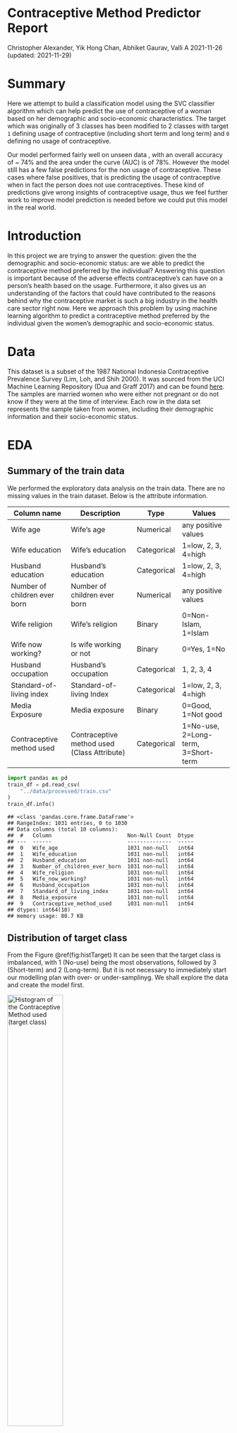 Contraceptive Method Predictor Report
================
Christopher Alexander, Yik Hong Chan, Abhiket Gaurav, Valli A
2021-11-26 (updated: 2021-11-29)

# Summary

Here we attempt to build a classification model using the SVC classifier
algorithm which can help predict the use of contraceptive of a woman
based on her demographic and socio-economic characteristics. The target
which was originally of 3 classes has been modified to 2 classes with
target `1` defining usage of contraceptive (including short term and
long term) and `0` defining no usage of contraceptive.

Our model performed fairly well on unseen data , with an overall
accuracy of \~ 74% and the area under the curve (AUC) is of 78%. However
the model still has a few false predictions for the non usage of
contraceptive. These cases where false positives, that is predicting the
usage of contraceptive when in fact the person does not use
contraceptives. These kind of predictions give wrong insights of
contraceptive usage, thus we feel further work to improve model
prediction is needed before we could put this model in the real world.

# Introduction

In this project we are trying to answer the question: given the the
demographic and socio-economic status: are we able to predict the
contraceptive method preferred by the individual? Answering this
question is important because of the adverse effects contraceptive’s can
have on a person’s health based on the usage. Furthermore, it also gives
us an understanding of the factors that could have contributed to the
reasons behind why the contraceptive market is such a big industry in
the health care sector right now. Here we approach this problem by using
machine learning algorithm to predict a contraceptive method preferred
by the individual given the women’s demographic and socio-economic
status.

# Data

This dataset is a subset of the 1987 National Indonesia Contraceptive
Prevalence Survey (Lim, Loh, and Shih 2000). It was sourced from the UCI
Machine Learning Repository (Dua and Graff 2017) and can be found
[here](https://archive.ics.uci.edu/ml/datasets/Contraceptive+Method+Choice).
The samples are married women who were either not pregnant or do not
know if they were at the time of interview. Each row in the data set
represents the sample taken from women, including their demographic
information and their socio-economic status.

# EDA

## Summary of the train data

We performed the exploratory data analysis on the train data. There are
no missing values in the train dataset. Below is the attribute
information.

| Column name                  | Description                                 | Type        | Values                              |
|------------------------------|---------------------------------------------|-------------|-------------------------------------|
| Wife age                     | Wife’s age                                  | Numerical   | any positive values                 |
| Wife education               | Wife’s education                            | Categorical | 1=low, 2, 3, 4=high                 |
| Husband education            | Husband’s education                         | Categorical | 1=low, 2, 3, 4=high                 |
| Number of children ever born | Number of children ever born                | Numerical   | any positive values                 |
| Wife religion                | Wife’s religion                             | Binary      | 0=Non-Islam, 1=Islam                |
| Wife now working?            | Is wife working or not                      | Binary      | 0=Yes, 1=No                         |
| Husband occupation           | Husband’s occupation                        | Categorical | 1, 2, 3, 4                          |
| Standard-of-living index     | Standard-of-living Index                    | Categorical | 1=low, 2, 3, 4=high                 |
| Media Exposure               | Media exposure                              | Binary      | 0=Good, 1=Not good                  |
| Contraceptive method used    | Contraceptive method used (Class Attribute) | Categorical | 1=No-use, 2=Long-term, 3=Short-term |

``` python
import pandas as pd
train_df = pd.read_csv(
    "../data/processed/train.csv"
)
train_df.info()
```

    ## <class 'pandas.core.frame.DataFrame'>
    ## RangeIndex: 1031 entries, 0 to 1030
    ## Data columns (total 10 columns):
    ##  #   Column                        Non-Null Count  Dtype
    ## ---  ------                        --------------  -----
    ##  0   Wife_age                      1031 non-null   int64
    ##  1   Wife_education                1031 non-null   int64
    ##  2   Husband_education             1031 non-null   int64
    ##  3   Number_of_children_ever_born  1031 non-null   int64
    ##  4   Wife_religion                 1031 non-null   int64
    ##  5   Wife_now_working?             1031 non-null   int64
    ##  6   Husband_occupation            1031 non-null   int64
    ##  7   Standard_of_living_index      1031 non-null   int64
    ##  8   Media_exposure                1031 non-null   int64
    ##  9   Contraceptive_method_used     1031 non-null   int64
    ## dtypes: int64(10)
    ## memory usage: 80.7 KB

## Distribution of target class

From the Figure @ref(fig:histTarget) It can be seen that the target
class is imbalanced, with 1 (No-use) being the most observations,
followed by 3 (Short-term) and 2 (Long-term). But it is not necessary to
immediately start our modelling plan with over- or under-samplinyg. We
shall explore the data and create the model first.

<img src="../results/histogram_target.png" title="Histogram of the Contraceptive Method used (target class)" alt="Histogram of the Contraceptive Method used (target class)" width="50%" />

## Histogram of all numerical features

After taking a look at the distributions of our numerical features from
the figure @ref(fig:histNum), and we found that their distribution are
skewed to the right. This is expected as there are more young wife than
old wife and most people have around two to three kids.

<img src="../results/histogram_numerical.png" title="Histogram of all numerical features" alt="Histogram of all numerical features" width="100%" />

## Histogram of all non-numerical features

From the figure @ref(fig:countCat), the survey captured the majority of
the observation from women with high levels of education, religious
belief, educated partners and living at a high standard of living.
<img src="../results/histogram_categorical.png" title="Histogram of all non-numeric features" alt="Histogram of all non-numeric features" width="100%" />

## Relation betweeen target and non-numerical features

It is found that most of the observation by target class 1 (no
contraception) lies on certain categorical variables from the figure
@ref(fig:countCatByTarget). But since there is class imbalance problem,
we cannot imply that they are correlated.

<img src="../results/counts_categorical_by_target.png" title="Counting Combinations of all categorical features by the target class" alt="Counting Combinations of all categorical features by the target class" width="100%" />

# Pre-Processing & Model Selection

## Data Pre-Processing

From the EDA (Exploratory Data Analysis) and the variable description we
found that there were no missing value. However, the variables were of
different data types. The following table shows the different variables
and the transformations performed on each of them .

| Data Type | Variables                                     | Transformation | Technique        |
|-----------|-----------------------------------------------|----------------|------------------|
| Numerical | Wife’s age, Number of children ever born      | Scaling        | Standard Scaling |
| Ordinal   | Wife’s education, Husband Education,          | Encoding       | Ordinal Encoding |
|           | Husband’s Occupation,Standard of living Index |                |                  |
| Binary    | Wife’s religion, Wife working Media Exposure  | None           | Pass through     |

## Finding the best Model:

The target variable (Contraceptive method used) has three values:

1=No-use, 2=Long-term, 3=Short-term

For simplicity and better model performance. We have combined
2=Long-term, 3=Short-term into one class and it was given a value of 1.
And the label 1=No-use was given a value of 0.

Our target distribution now have 0=No-use : 445 observations, 1=use :
586 observations.Our problem turns into binary classification problem.
The algorithms we tried in the process of finding the best model are:

1.  Decision Tree
2.  kNN
3.  Logistic Regression
4.  RBF SVC

## Results of Cross Validation

From the Figure @ref(tab:crossVal) It can be clearly seen than the RBF
SVC is giving us the best score on both train and cross val dataset. The
evaluation metric used for the cross validation was accuracy.

| X           | decision.tree |       kNN | Logistic.Regression |   RBF.SVM |
|:------------|--------------:|----------:|--------------------:|----------:|
| fit_time    |     0.0075013 | 0.0060797 |           0.0127588 | 0.0252872 |
| score_time  |     0.0033298 | 0.0087663 |           0.0031190 | 0.0130505 |
| test_score  |     0.6313916 | 0.6460016 |           0.6595563 | 0.6944796 |
| train_score |     0.9856934 | 0.7737629 |           0.6808932 | 0.7485466 |

Cross Validation Result (Score for Accuracy)

## Hyper-Parameter Optimization

Since the performance of RBF SVC was the best we took it further for
hyper-parameter tuning. The results of the top 5 models are shown in
@ref(tab:hyperparam). We found that the best parameters are: C= 10.0
gamma = 0.01.

| X                         |         X1 |           X2 |           X3 |          X4 |         X5 |
|:--------------------------|-----------:|-------------:|-------------:|------------:|-----------:|
| mean_test_score           |  0.7012710 |    0.6973969 |    0.6964214 |   0.6954833 |  0.6935275 |
| param_svc\_\_gamma        |  0.0100000 |    0.0010000 |    0.0100000 |   0.0100000 |  0.1000000 |
| param_svc\_\_C            | 10.0000000 | 1000.0000000 | 1000.0000000 | 100.0000000 | 10.0000000 |
| param_svc\_\_class_weight |         NA |           NA |           NA |          NA |         NA |
| mean_fit_time             |  0.2298147 |    0.2732129 |    0.6221072 |   0.2664836 |  0.2516678 |

Hyperparameter Selection

# Model Testing

After finding out the best parameters by optimizing the accuracy score,
we tried the model on the test data set. In Total there were 442
Observations in the test split.

1.  0=No Use = 184
2.  1=Use = 258

## Confusion Matrix:

We will study the confusion matrix to understand the model’s predictive
power@ref(fig:confusionmat):

<img src="../results/cm.png" title="Confusion Matrix (Actual vs Predicted)" alt="Confusion Matrix (Actual vs Predicted)" width="50%" />

By looking at the confusion matrix we can see the model predicting well
on the total number of True positives i.e 231 and True Negatives i.e 97
. However they are some false +ve and -ve . False positives are given by
where we predict the usage of contraceptive’s when in fact the person
does not use contraceptives i.e in our matrix 87 .

## Scoring Metric:

We also looked at the recall, precision and the f1-score considering
each class to be the positive class. The recall of 0.90 says we have a
good true positive rate (TPR ) for the `1` class while the 0.53 shows
the TPR of the `0` class. The cumulative scores can be found in
`macro avg` and `weighted avg` @ref(fig:scoringmet)::

<img src="../results/cl_report.png" title="Scoring Metrics" alt="Scoring Metrics" width="50%" />

## Precision-Recall Curve:

To understand the precision and recall trade off our model we plotted
the PR curve with the mean Average Precision score. We observed a good
enough AP score of 0.79 Figure @ref(fig:precrec)

<img src="../results/pr_curve.png" title="Precision vs Recall Curve" alt="Precision vs Recall Curve" width="50%" />

## ROC Curve

In order to get an overall score for our model . We observe the Area
under the curve which gives us a decent score of 78% Figure
@ref(fig:roccurve)

<img src="../results/roc_curve.png" title="AUC ROC Curve" alt="AUC ROC Curve" width="100%" />

# Final Conclusion

We have tried 4 different models, the intent was to predict the use of
contraceptive based on socio-economic and education level. As we can see
from the above parameters, The model is performing well with an accuracy
of 74% , recall of 90%, precision of 73% , f1_score of 80% and AUC 78%.
This is in line with our validation scores.The very high recall shows
that there are less number of false negatives.

Nevertheless, there are still cases where the model is not predicting
correctly, and hence there is scope of improvement, before we deploy it
in a real world scenario.

# Acknowledgment

This dataset is a subset of the 1987 National Indonesia Contraceptive
Prevalence Survey (Lim, Loh, and Shih 2000). It was sourced from the UCI
Machine Learning Repository (Dua and Graff 2017).

The Python programming languages (Van Rossum and Drake Jr 1995) and the
following Python packages were used to perform the analysis: altair
(VanderPlas et al. 2018), docopt (de Jonge 2018), matplotlib (Hunter
2007), numpy (Harris et al. 2020), pandas (McKinney et al. 2010),
sckit-learn (Pedregosa et al. 2011). The code used to perform the
analysis and create this report can be found
[here](https://github.com/UBC-MDS/contraceptive_method_predictor).

# References

<div id="refs" class="references csl-bib-body hanging-indent">

<div id="ref-docopt" class="csl-entry">

de Jonge, Edwin. 2018. *Docopt: Command-Line Interface Specification
Language*. <https://CRAN.R-project.org/package=docopt>.

</div>

<div id="ref-Dua:2019" class="csl-entry">

Dua, Dheeru, and Casey Graff. 2017. “UCI Machine Learning Repository.”
University of California, Irvine, School of Information; Computer
Sciences. <http://archive.ics.uci.edu/ml>.

</div>

<div id="ref-2020NumPy-Array" class="csl-entry">

Harris, Charles R., K. Jarrod Millman, Stéfan J van der Walt, Ralf
Gommers, Pauli Virtanen, David Cournapeau, Eric Wieser, et al. 2020.
“Array Programming with NumPy.” *Nature* 585: 357–62.
<https://doi.org/10.1038/s41586-020-2649-2>.

</div>

<div id="ref-hunter2007matplotlib" class="csl-entry">

Hunter, John D. 2007. “Matplotlib: A 2d Graphics Environment.”
*Computing in Science & Engineering* 9 (3): 90–95.

</div>

<div id="ref-lls-cpacttt-00" class="csl-entry">

Lim, Tjen-Sien, Wei-Yin Loh, and Yu-Shan Shih. 2000. “A Comparison of
Prediction Accuracy, Complexity, and Training Time of Thirty-Three Old
and New Classification Algorithms.” *Machine Learning* 40 (3): 203–28.

</div>

<div id="ref-mckinney2010data" class="csl-entry">

McKinney, Wes et al. 2010. “Data Structures for Statistical Computing in
Python.” In *Proceedings of the 9th Python in Science Conference*,
445:51–56. Austin, TX.

</div>

<div id="ref-pedregosa2011scikit" class="csl-entry">

Pedregosa, Fabian, Gaël Varoquaux, Alexandre Gramfort, Vincent Michel,
Bertrand Thirion, Olivier Grisel, Mathieu Blondel, et al. 2011.
“Scikit-Learn: Machine Learning in Python.” *Journal of Machine Learning
Research* 12 (Oct): 2825–30.

</div>

<div id="ref-van1995python" class="csl-entry">

Van Rossum, Guido, and Fred L Drake Jr. 1995. *Python Tutorial*. Centrum
voor Wiskunde en Informatica Amsterdam, The Netherlands.

</div>

<div id="ref-vanderplas2018altair" class="csl-entry">

VanderPlas, Jacob, Brian Granger, Jeffrey Heer, Dominik Moritz, Kanit
Wongsuphasawat, Arvind Satyanarayan, Eitan Lees, Ilia Timofeev, Ben
Welsh, and Scott Sievert. 2018. “Altair: Interactive Statistical
Visualizations for Python.” *Journal of Open Source Software* 3 (32):
1057.

</div>

</div>

